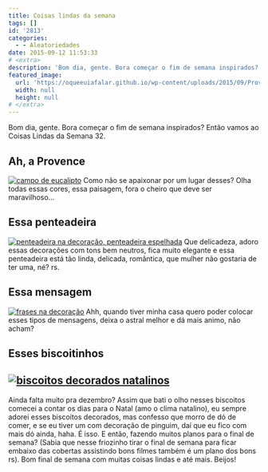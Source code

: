 ```yaml
---
title: Coisas lindas da semana
tags: []
id: '2813'
categories:
  - - Aleatoriedades
date: 2015-09-12 11:53:33
# <extra>
description: 'Bom dia, gente. Bora começar o fim de semana inspirados? Então vamos ao Coisas Lindas da Semana 32. Ah, a Provence Como não se apaixonar por um lugar desses? Olha todas essas cores, essa paisagem, fora o cheiro que deve ser maravilhoso&#8230; Essa penteadeira Que delicadeza, adoro essas decorações com tons bem neutros, fica muito elegante e essa penteadeira está tão linda, delicada, romântica, que mulher não gostaria de ter uma, né? rs. Essa mensagem Ahh, quando tiver minha casa quero poder colocar esses tipos de mensagens, deixa o astral melhor e dá mais animo, não acham? Esses biscoitinhos Ainda falta muito pra dezembro? Assim que bati o olho nesses biscoitos comecei a contar os dias para o Natal (amo o clima natalino), eu sempre adorei esses biscoitos decorados, mas confesso que morro de dó de comer, e se eu &hellip;'
featured_image: 
  url: 'https://oqueeuiafalar.github.io/wp-content/uploads/2015/09/Provence-France.jpg'
  width: null
  height: null
# </extra>
---
```


Bom dia, gente. Bora começar o fim de semana inspirados? Então vamos ao Coisas Lindas da Semana 32.

## Ah, a Provence

[![campo de eucalipto ](/wp-content/uploads/2015/09/Provence-France.jpg)](/wp-content/uploads/2015/09/Provence-France.jpg) Como não se apaixonar por um lugar desses? Olha todas essas cores, essa paisagem, fora o cheiro que deve ser maravilhoso...

## Essa penteadeira

[![penteadeira na decoração, penteadeira espelhada](/wp-content/uploads/2015/09/penteadeira-decoração-624x1024.jpg)](/wp-content/uploads/2015/09/penteadeira-decoração.jpg) Que delicadeza, adoro essas decorações com tons bem neutros, fica muito elegante e essa penteadeira está tão linda, delicada, romântica, que mulher não gostaria de ter uma, né? rs.

## Essa mensagem

[![frases na decoração](/wp-content/uploads/2015/09/frases-decoração-683x1024.jpg)](/wp-content/uploads/2015/09/frases-decoração.jpg) Ahh, quando tiver minha casa quero poder colocar esses tipos de mensagens, deixa o astral melhor e dá mais animo, não acham?

## Esses biscoitinhos

## [![biscoitos decorados natalinos ](/wp-content/uploads/2015/09/biscoitos-natalinos-decorados-683x1024.jpg)](/wp-content/uploads/2015/09/biscoitos-natalinos-decorados.jpg)

Ainda falta muito pra dezembro? Assim que bati o olho nesses biscoitos comecei a contar os dias para o Natal (amo o clima natalino), eu sempre adorei esses biscoitos decorados, mas confesso que morro de dó de comer, e se eu tiver um com decoração de pinguim, daí que eu fico com mais dó ainda, haha. É isso. E então, fazendo muitos planos para o final de semana? (Sabia que nesse friozinho tirar o final de semana para ficar embaixo das cobertas assistindo bons filmes também é um plano dos bons rs). Bom final de semana com muitas coisas lindas e até mais. Beijos!
